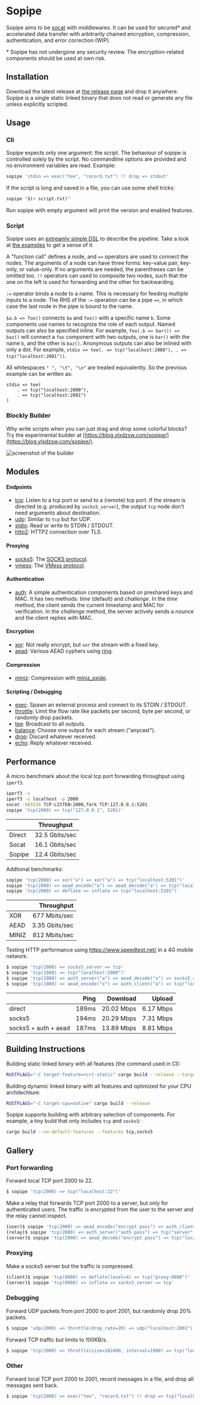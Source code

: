 Sopipe
======

Sopipe aims to be [socat] with middlewares. It can be used for secured* and accelerated data transfer with arbitrarily
chained encryption, compression, authentication, and error correction (WIP).

\* Sopipe has not undergone any security review. The encryption-related components should be used at own risk.

[socat]: http://www.dest-unreach.org/socat/

## Installation

Download the latest release at [the release page](https://github.com/ylxdzsw/sopipe/releases) and drop it anywhere.
Sopipe is a single static linked binary that does not read or generate any file unless explicitly scripted.

## Usage

### Cli

Sopipe expects only one argument: the script. The behaviour of sopipe is controlled solely by the script. No commandline
options are provided and no environment variables are read. Example:

```sh
sopipe 'stdin => exec("tee", "record.txt") !! drop => stdout'
```

If the script is long and saved in a file, you can use some shell tricks:

```sh
sopipe "$(< script.txt)"
```

Run sopipe with empty argument will print the version and enabled features.

### Script

Sopipe uses an [extreamly simple DSL](https://github.com/ylxdzsw/sopipe/blob/master/src/script.pest) to describe the
pipeline. Take a look at [the examples](https://github.com/ylxdzsw/sopipe#gallery) to get a sense of it.

A "function call" defines a node, and `=>` operators are used to connect the nodes. The arguments of a node can have
three forms: key-value pair, key-only, or value-only. If no arguments are needed, the parentheses can be omitted too.
`!!` operators can used to composite two nodes, such that the one on the left is used for forwarding and the other for
backwarding.

`:=` operator binds a node to a name. This is necessary for feeding multiple inputs to a node. The RHS of the `:=`
operation can be a pipe `=>`, in which case the last node in the pipe is bound to the name.

`$a.b => foo()` connects `$a` and `foo()` with a specific name `b`. Some components use names to recognize the role of
each output. Named outputs can also be specified inline. For example, `foo(.b => bar()) => baz()` will connect a `foo`
component with two outputs, one is `bar()` with the name `b`, and the other is `baz()`. Anonymous outputs can also be
inlined with only a dot. For example, `stdio => tee(. => tcp("localhost:2000"), . => tcp("localhost:2001"))`.

All whitespaces `" ", "\t", "\n"` are treated equivalently. So the previous example can be written as:

```
stdio => tee(
    . => tcp("localhost:2000"),
    . => tcp("localhost:2001")
)
```

### Blockly Builder

Why write scripts when you can just drag and drop some colorful blocks? Try the experimental builder at
[https://blog.ylxdzsw.com/sopipe/](https://blog.ylxdzsw.com/sopipe/).

![screenshot of the builder](builder/public/screenshot.png)

## Modules

#### Endpoints

- [tcp]: Listen to a tcp port or send to a (remote) tcp port. If the stream is directed (e.g. produced by
  `socks5_server`), the output `tcp` node don't need arguments about destination.
- [udp]: Similar to `tcp` but for UDP.
- [stdio]: Read or write to STDIN / STDOUT.
- [http2]: HTTP2 connection over TLS.

[tcp]: https://github.com/ylxdzsw/sopipe/tree/master/components/tcp
[udp]: https://github.com/ylxdzsw/sopipe/tree/master/components/udp
[stdio]: https://github.com/ylxdzsw/sopipe/tree/master/components/stdio
[http2]: https://github.com/ylxdzsw/sopipe/tree/master/components/http2

#### Proxying

- [socks5]: The [SOCKS protocol](https://tools.ietf.org/html/rfc1928).
- [vmess]: The [VMess protocol](https://www.v2fly.org/developer/protocols/vmess.html).

[socks5]: https://github.com/ylxdzsw/sopipe/tree/master/components/socks5
[vmess]: https://github.com/ylxdzsw/sopipe/tree/master/components/vmess

#### Authentication

- [auth]: A simple authentication components based on preshared keys and MAC. It has two methods: *time* (default) and
  *challenge*. In the *time* method, the client sends the current timestamp and MAC for verification. In the *challenge*
  method, the server actively sends a nounce and the client replies with MAC.

[auth]: https://github.com/ylxdzsw/sopipe/tree/master/components/auth

#### Encryption

- [xor]: Not really encrypt, but `xor` the stream with a fixed key.
- [aead]: Various AEAD cyphers using [ring].

[xor]: https://github.com/ylxdzsw/sopipe/tree/master/components/xor
[aead]: https://github.com/ylxdzsw/sopipe/tree/master/components/aead
[ring]: https://github.com/briansmith/ring

#### Compression

- [miniz]: Compression with [miniz_oxide].

[miniz]: https://github.com/ylxdzsw/sopipe/tree/master/components/miniz
[miniz_oxide]: https://github.com/Frommi/miniz_oxide

#### Scripting / Debugging

- [exec]: Spawn an external process and connect to its STDIN / STDOUT.
- [throttle]: Limit the flow rate like packets per second, byte per second, or randomly drop packets.
- [tee]: Broadcast to all outputs.
- [balance]: Choose one output for each stream ("anycast").
- [drop]: Discard whatever received.
- [echo]: Reply whatever received.

[exec]: https://github.com/ylxdzsw/sopipe/tree/master/components/exec
[throttle]: https://github.com/ylxdzsw/sopipe/tree/master/components/throttle
[tee]: https://github.com/ylxdzsw/sopipe/tree/master/components/tee
[balance]: https://github.com/ylxdzsw/sopipe/tree/master/components/balance
[drop]: https://github.com/ylxdzsw/sopipe/tree/master/components/drop
[echo]: https://github.com/ylxdzsw/sopipe/tree/master/components/echo

## Performance

A micro benchmark about the local tcp port forwarding throughput using `iperf3`.

```sh
iperf3 -s
iperf3 -c localhost -p 2000
socat -b65536 TCP-LISTEN:2000,fork TCP:127.0.0.1:5201
sopipe 'tcp(2000) => tcp("127.0.0.1", 5201)'
```

|        |   Throughput   |
| ------ | -------------- |
| Direct | 32.5 Gbits/sec |
| Socat  | 16.1 Gbits/sec |
| Sopipe | 12.4 Gbits/sec |

Addtional benchmarks:

```sh
sopipe 'tcp(2000) => xor("a") => xor("a") => tcp("localhost:5201")'
sopipe 'tcp(2000) => aead_encode("a") => aead_decode("a") => tcp("localhost:5201")'
sopipe 'tcp(2000) => deflate => inflate => tcp("localhost:5201")'
```

|       |   Throughput   |
| ----- | -------------: |
| XOR   |  677 Mbits/sec |
| AEAD  | 3.35 Gbits/sec |
| MINIZ |  812 Mbits/sec |

Testing HTTP performance using https://www.speedtest.net/ in a 4G mobile network.

```sh
$ sopipe 'tcp(2000) => socks5_server => tcp'
$ sopipe 'tcp(1080) => tcp("localhost:2000")'
$ sopipe 'tcp(2000) => auth_server("a") => aead_decode("x") => socks5_server => tcp'
$ sopipe 'tcp(1080) => aead_encode("x") => auth_client("a") => tcp("localhost:2000")'
```

|                      | Ping  |  Download  |  Upload   |
| -------------------- | ----: | ---------: | --------: |
| direct               | 189ms | 20.02 Mbps | 6.17 Mbps |
| socks5               | 194ms | 20.29 Mbps | 7.31 Mbps |
| socks5 + auth + aead | 187ms | 13.89 Mbps | 8.81 Mbps |

## Building Instructions

Building static linked binary with all features (the command used in CI):

```sh
RUSTFLAGS="-C target-feature=+crt-static" cargo build --release --target x86_64-unknown-linux-gnu
```

Building dynamic linked binary with all features and optimized for your CPU architechture:

```sh
RUSTFLAGS="-C target-cpu=native" cargo build --release
```

Sopipe supports building with arbitrary selection of components. For example, a tiny build that only includes `tcp` and
`socks5`:

```sh
cargo build --no-default-features --features tcp,socks5
```

## Gallery

### Port forwarding

Forward local TCP port 2000 to 22.

```sh
$ sopipe 'tcp(2000) => tcp("localhost:22")'
```

Make a relay that forwards TCP port 2000 to a server, but only for authenticated users. The traffic is encrypted from
the user to the server and the relay cannot inspect.

```sh
(user)$ sopipe 'tcp(2000) => aead_encode("encrypt pass") => auth_client("auth pass") => tcp("relay", 2000)'
(relay)$ sopipe 'tcp(2000) => auth_server("auth pass") => tcp("server", 2000)'
(server)$ sopipe 'tcp(2000) => aead_decode("encrypt pass") => tcp("localhost:22")'
```

### Proxying

Make a socks5 server but the traffic is compressed.

```sh
(client)$ sopipe 'tcp(8080) => deflate(level=4) => tcp("proxy:8080")'
(server)$ sopipe 'tcp(8080) => inflate => socks5_server => tcp'
```

### Debugging

Forward UDP packets from port 2000 to port 2001, but randomly drop 20% packets.

```sh
$ sopipe 'udp(2000) => throttle(drop_rate=20) => udp("localhost:2001")'
```

Forward TCP traffic but limits to 100KB/s.

```sh
$ sopipe 'tcp(2000) => throttle(size=102400, interval=1000) => tcp("localhost:2001")'
```

### Other

Forward local TCP port 2000 to 2001, record messages in a file, and drop all messages sent back.

```sh
$ sopipe 'tcp(2000) => exec("tee", "record.txt") !! drop => tcp("localhost:2001")'
```
